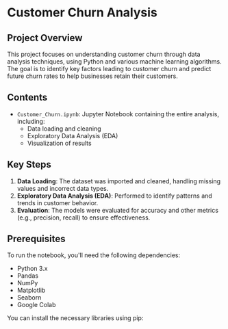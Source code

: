 # Customer Churn Analysis

## Project Overview

This project focuses on understanding customer churn through data analysis techniques, using Python and various machine learning algorithms. The goal is to identify key factors leading to customer churn and predict future churn rates to help businesses retain their customers.

## Contents

- `Customer_Churn.ipynb`: Jupyter Notebook containing the entire analysis, including:
  - Data loading and cleaning
  - Exploratory Data Analysis (EDA)
  - Visualization of results

## Key Steps

1. **Data Loading**: The dataset was imported and cleaned, handling missing values and incorrect data types.
2. **Exploratory Data Analysis (EDA)**: Performed to identify patterns and trends in customer behavior.
3. **Evaluation**: The models were evaluated for accuracy and other metrics (e.g., precision, recall) to ensure effectiveness.

## Prerequisites

To run the notebook, you'll need the following dependencies:
- Python 3.x
- Pandas
- NumPy
- Matplotlib
- Seaborn
- Google Colab

You can install the necessary libraries using pip:




